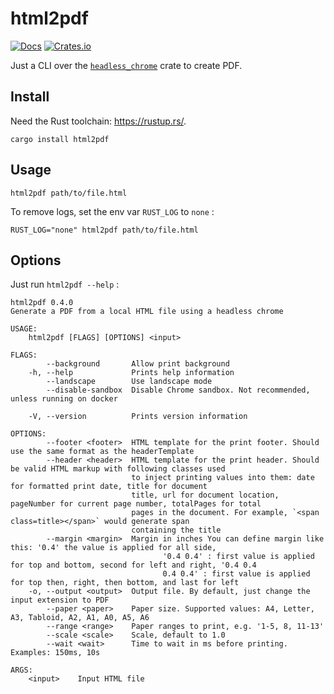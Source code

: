 # html2pdf

[![Docs](https://docs.rs/html2pdf/badge.svg)](https://docs.rs/html2pdf)
[![Crates.io](https://img.shields.io/crates/v/html2pdf.svg?maxAge=2592000)](https://crates.io/crates/html2pdf)

Just a CLI over the [`headless_chrome`](https://crates.io/crates/headless_chrome) crate to create PDF.

## Install

Need the Rust toolchain: <https://rustup.rs/>.

```shell
cargo install html2pdf
```

## Usage

```shell
html2pdf path/to/file.html
```

To remove logs, set the env var `RUST_LOG` to `none` :

```shell
RUST_LOG="none" html2pdf path/to/file.html
```

## Options

Just run `html2pdf --help` :

```shell
html2pdf 0.4.0
Generate a PDF from a local HTML file using a headless chrome

USAGE:
    html2pdf [FLAGS] [OPTIONS] <input>

FLAGS:
        --background       Allow print background
    -h, --help             Prints help information
        --landscape        Use landscape mode
        --disable-sandbox  Disable Chrome sandbox. Not recommended, unless running on docker

    -V, --version          Prints version information

OPTIONS:
        --footer <footer>  HTML template for the print footer. Should use the same format as the headerTemplate
        --header <header>  HTML template for the print header. Should be valid HTML markup with following classes used
                           to inject printing values into them: date for formatted print date, title for document
                           title, url for document location, pageNumber for current page number, totalPages for total
                           pages in the document. For example, `<span class=title></span>` would generate span
                           containing the title
        --margin <margin>  Margin in inches You can define margin like this: '0.4' the value is applied for all side,
                                  '0.4 0.4' : first value is applied for top and bottom, second for left and right, '0.4 0.4
                                  0.4 0.4' : first value is applied for top then, right, then bottom, and last for left
    -o, --output <output>  Output file. By default, just change the input extension to PDF
        --paper <paper>    Paper size. Supported values: A4, Letter, A3, Tabloid, A2, A1, A0, A5, A6
        --range <range>    Paper ranges to print, e.g. '1-5, 8, 11-13'
        --scale <scale>    Scale, default to 1.0
        --wait <wait>      Time to wait in ms before printing. Examples: 150ms, 10s

ARGS:
    <input>    Input HTML file
```
